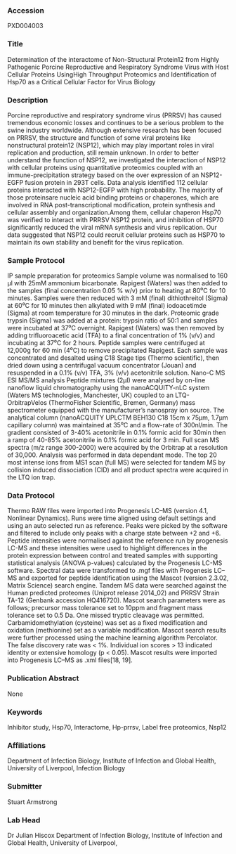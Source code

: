 ### Accession
PXD004003

### Title
Determination of the interactome of Non-Structural Protein12 from Highly Pathogenic Porcine Reproductive and Respiratory Syndrome Virus with Host Cellular Proteins UsingHigh Throughput Proteomics and Identification of Hsp70 as a Critical Cellular Factor for Virus Biology

### Description
Porcine reproductive and respiratory syndrome virus (PRRSV) has caused tremendous economic losses and continues to be a serious problem to the swine industry worldwide. Although extensive research has been focused on PRRSV, the structure and function of some viral proteins like nonstructural protein12 (NSP12), which may play important roles in viral replication and production, still remain unknown. In order to better understand the function of NSP12, we investigated the interaction of NSP12 with cellular proteins using quantitative proteomics coupled with an immune-precipitation strategy based on the over expression of an NSP12-EGFP fusion protein in 293T cells. Data analysis identified 112 cellular proteins interacted with NSP12-EGFP with high probability. The majority of those proteinsare nucleic acid binding proteins or chaperones, which are involved in RNA post-transcriptional modification, protein synthesis and cellular assembly and organization.Among them, cellular chaperon Hsp70 was verified to interact with PRRSV NSP12 protein, and inhibition of HSP70 significantly reduced the viral mRNA synthesis and virus replication. Our data suggested that NSP12 could recruit cellular proteins such as HSP70 to maintain its own stability and benefit for the virus replication.

### Sample Protocol
IP sample preparation for proteomics Sample volume was normalised to 160 μl with 25mM ammonium bicarbonate. Rapigest (Waters) was then added to the samples (final concentration 0.05 % w/v) prior to heating at 80⁰C for 10 minutes. Samples were then reduced with 3 mM (final) dithiothreitol (Sigma) at 60⁰C for 10 minutes then alkylated with 9 mM (final) iodoacetimde (Sigma) at room temperature for 30 minutes in the dark. Proteomic grade trypsin (Sigma) was added at a protein: trypsin ratio of 50:1 and samples were incubated at 37⁰C overnight. Rapigest (Waters) was then removed by adding trifluoroacetic acid (TFA) to a final concentration of 1% (v/v) and incubating at 37⁰C for 2 hours. Peptide samples were centrifuged at 12,000g for 60 min (4⁰C) to remove precipitated Rapigest. Each sample was concentrated and desalted using C18 Stage tips (Thermo scientific), then dried down using a centrifugal vacuum concentrator (Jouan) and resuspended in a 0.1% (v/v) TFA, 3% (v/v) acetonitrile solution. Nano-C MS ESI MS/MS analysis Peptide mixtures (2µl) were analysed by on-line nanoflow liquid chromatography using the nanoACQUITY-nLC system (Waters MS technologies, Manchester, UK) coupled to an LTQ-OrbitrapVelos (ThermoFisher Scientific, Bremen, Germany) mass spectrometer equipped with the manufacturer’s nanospray ion source. The analytical column (nanoACQUITY UPLCTM BEH130 C18 15cm x 75µm, 1.7µm capillary column) was maintained at 35⁰C and a flow-rate of 300nl/min. The gradient consisted of 3-40% acetonitrile in 0.1% formic acid for 30min then a ramp of 40-85% acetonitrile in 0.1% formic acid for 3 min. Full scan MS spectra (m/z range 300-2000) were acquired by the Orbitrap at a resolution of 30,000. Analysis was performed in data dependant mode. The top 20 most intense ions from MS1 scan (full MS) were selected for tandem MS by collision induced dissociation (CID) and all product spectra were acquired in the LTQ ion trap.

### Data Protocol
Thermo RAW files were imported into Progenesis LC–MS (version 4.1, Nonlinear Dynamics). Runs were time aligned using default settings and using an auto selected run as reference. Peaks were picked by the software and filtered to include only peaks with a charge state between +2 and +6. Peptide intensities were normalised against the reference run by progenesis LC-MS and these intensities were used to highlight differences in the protein expression between control and treated samples with supporting statistical analysis (ANOVA p-values) calculated by the Progenesis LC-MS software. Spectral data were transformed to .mgf files with Progenesis LC–MS and exported for peptide identification using the Mascot (version 2.3.02, Matrix Science) search engine. Tandem MS data were searched against the Human predicted proteomes (Uniprot release 2014_02) and PRRSV Strain TA-12 (Genbank accession HQ416720). Mascot search parameters were as follows; precursor mass tolerance set to 10ppm and fragment mass tolerance set to 0.5 Da. One missed tryptic cleavage was permitted. Carbamidomethylation (cysteine) was set as a fixed modification and oxidation (methionine) set as a variable modification. Mascot search results were further processed using the machine learning algorithm Percolator. The false discovery rate was < 1%. Individual ion scores > 13 indicated identity or extensive homology (p < 0.05). Mascot results were imported into Progenesis LC–MS as .xml files[18, 19].

### Publication Abstract
None

### Keywords
Inhibitor study, Hsp70, Interactome, Hp-prrsv, Label free proteomics, Nsp12

### Affiliations
Department of Infection Biology, Institute of Infection and Global Health, University of Liverpool,
Infection Biology

### Submitter
Stuart Armstrong

### Lab Head
Dr Julian Hiscox
Department of Infection Biology, Institute of Infection and Global Health, University of Liverpool,


